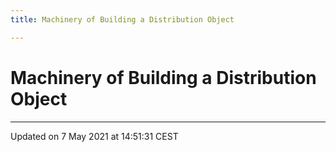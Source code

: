 ```yaml
---
title: Machinery of Building a Distribution Object

---
```


# Machinery of Building a Distribution Object






-------------------------------

Updated on  7 May 2021 at 14:51:31 CEST